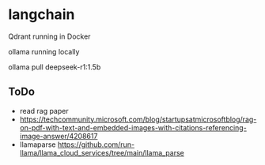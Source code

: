 # langchain


Qdrant running in Docker

ollama running locally

ollama pull deepseek-r1:1.5b



## ToDo

* read rag paper
* https://techcommunity.microsoft.com/blog/startupsatmicrosoftblog/rag-on-pdf-with-text-and-embedded-images-with-citations-referencing-image-answer/4208617
* llamaparse https://github.com/run-llama/llama_cloud_services/tree/main/llama_parse

